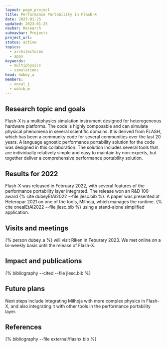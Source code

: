 ```yaml
---
layout: page_project
title: Performance Portability in Flash-X
date: 2023-01-25
updated: 2023-01-25
navbar: Research
subnavbar: Projects
project_url:
status: active
topics: 
  - architectures
  - apps
keywords:
  - multiphysics
  - simulations 
head: dubey_a
members:
  - oneal_j
  - wahib_m
---
```


## Research topic and goals

Flash-X is a multiphysics simulation instrument designed for heterogeneous hardware platforms. The code is highly composable and can simulate physical phenomena in several scientific domains. It is derived from FLASH, which has been a community code for several communities over the last 20 years.  A language agnostic performance portability solution for the code was designed in this collaboration. The solution includes several tools that are individually relatively simple and easy to maintain by non-experts, but together deliver a comprehensive performance portability solution.

## Results for 2022

Flash-X was released in February 2022, with several features of the performance portability layer integrated. The release won an R&D 100 award
 {% cite dubeyEtAl2022 --file jlesc.bib %}. A paper was presented at Heteropar 2021 on one of the tools, Milhoja, which manages the runtime. {% cite onealEtAl2022 --file jlesc.bib %} using a stand-alone simplified application.


## Visits and meetings

{% person dubey_a %} will visit Riken in Feburary 2023. We met online on a bi-weekly basis until the release of Flash-X.

## Impact and publications

{% bibliography --cited --file jlesc.bib %}


## Future plans

Next steps include integrating Milhoja with more complex physics in Flash-X, and also integrating it with other tools in the performance portability layer.


## References

{% bibliography --file external/flashx.bib %}
